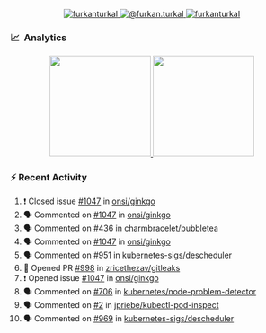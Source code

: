 <p align="center">
  <a href="https://linkedin.com/in/furkanturkal" target="blank">
    <img src="https://img.shields.io/badge/linkedin-%230077B5.svg?&style=for-the-badge&logo=linkedin&logoColor=white" alt="furkanturkal" />
  </a>
  <a href="https://medium.com/@furkan.turkal" target="blank">
    <img src="https://img.shields.io/badge/medium-%2312100E.svg?&style=for-the-badge&logo=medium&logoColor=white" alt="@furkan.turkal" />
  </a>
  <a href="https://twitter.com/furkanturkaI" target="blank">
    <img src="https://img.shields.io/badge/Twitter-1DA1F2?style=for-the-badge&logo=twitter&logoColor=white" alt="furkanturkaI" />
  </a>
</p>

### 📈 &nbsp;Analytics

<p align="center">
  <a href="https://coderstats.net/github/#Dentrax">
    <img height="180em" src="https://github-readme-stats-eight-theta.vercel.app/api?username=Dentrax&show_icons=true&theme=algolia&include_all_commits=true&count_private=true&line_height=26"/>
    <img height="180em" src="https://github-readme-stats-eight-theta.vercel.app/api/top-langs/?username=Dentrax&layout=compact&langs_count=8&theme=algolia&line_height=26"/>
  </a>
</p>

### :zap: Recent Activity

<!--START_SECTION:activity-->
1. ❗️ Closed issue [#1047](https://github.com/onsi/ginkgo/issues/1047) in [onsi/ginkgo](https://github.com/onsi/ginkgo)
2. 🗣 Commented on [#1047](https://github.com/onsi/ginkgo/issues/1047) in [onsi/ginkgo](https://github.com/onsi/ginkgo)
3. 🗣 Commented on [#436](https://github.com/charmbracelet/bubbletea/issues/436) in [charmbracelet/bubbletea](https://github.com/charmbracelet/bubbletea)
4. 🗣 Commented on [#1047](https://github.com/onsi/ginkgo/issues/1047) in [onsi/ginkgo](https://github.com/onsi/ginkgo)
5. 🗣 Commented on [#951](https://github.com/kubernetes-sigs/descheduler/issues/951) in [kubernetes-sigs/descheduler](https://github.com/kubernetes-sigs/descheduler)
6. 💪 Opened PR [#998](https://github.com/zricethezav/gitleaks/pull/998) in [zricethezav/gitleaks](https://github.com/zricethezav/gitleaks)
7. ❗️ Opened issue [#1047](https://github.com/onsi/ginkgo/issues/1047) in [onsi/ginkgo](https://github.com/onsi/ginkgo)
8. 🗣 Commented on [#706](https://github.com/kubernetes/node-problem-detector/issues/706) in [kubernetes/node-problem-detector](https://github.com/kubernetes/node-problem-detector)
9. 🗣 Commented on [#2](https://github.com/jpriebe/kubectl-pod-inspect/issues/2) in [jpriebe/kubectl-pod-inspect](https://github.com/jpriebe/kubectl-pod-inspect)
10. 🗣 Commented on [#969](https://github.com/kubernetes-sigs/descheduler/issues/969) in [kubernetes-sigs/descheduler](https://github.com/kubernetes-sigs/descheduler)
<!--END_SECTION:activity-->
